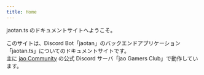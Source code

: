 ```yaml
---
title: Home
---
```


jaotan.ts のドキュメントサイトへようこそ。

このサイトは、Discord Bot「jaotan」のバックエンドアプリケーション「jaotan.ts」についてのドキュメントサイトです。  
主に [jao Community](https://jaoafa.com) の公式 Discord サーバ「jao Gamers Club」で動作しています。
